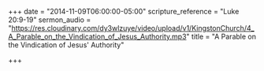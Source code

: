 +++
date = "2014-11-09T06:00:00-05:00"
scripture_reference = "Luke 20:9-19"
sermon_audio = "https://res.cloudinary.com/dy3wlzuye/video/upload/v1/KingstonChurch/4_A_Parable_on_the_Vindication_of_Jesus_Authority.mp3"
title = "A Parable on the Vindication of Jesus' Authority"

+++
